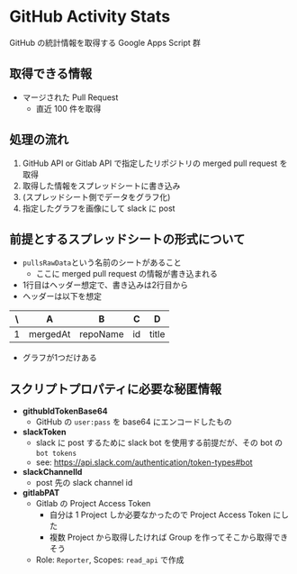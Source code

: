 # GitHub Activity Stats
GitHub の統計情報を取得する Google Apps Script 群

## 取得できる情報
- マージされた Pull Request
  - 直近 100 件を取得

## 処理の流れ
1. GitHub API or Gitlab API で指定したリポジトリの merged pull request を取得
2. 取得した情報をスプレッドシートに書き込み
3. (スプレッドシート側でデータをグラフ化)
4. 指定したグラフを画像にして slack に post

## 前提とするスプレッドシートの形式について
- `pullsRawData`という名前のシートがあること
  - ここに merged pull request の情報が書き込まれる
- 1行目はヘッダー想定で、書き込みは2行目から
- ヘッダーは以下を想定

| \ | A | B | C | D |
| -- | -- | -- | -- | -- |
| 1 | mergedAt | repoName | id | title |

- グラフが1つだけある

## スクリプトプロパティに必要な秘匿情報
- **githubIdTokenBase64**
  - GitHub の `user:pass` を base64 にエンコードしたもの
- **slackToken**
  - slack に post するために slack bot を使用する前提だが、その bot の `bot tokens`
  - see: https://api.slack.com/authentication/token-types#bot
- **slackChannelId**
  - post 先の slack channel id
- **gitlabPAT**
  - Gitlab の Project Access Token
    - 自分は 1 Project しか必要なかったので Project Access Token にした
    - 複数 Project から取得したければ Group を作ってそこから取得できそう
  - Role: `Reporter`, Scopes: `read_api` で作成
